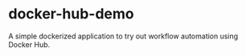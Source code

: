 docker-hub-demo
===============

A simple dockerized application to try out workflow automation using Docker Hub.

